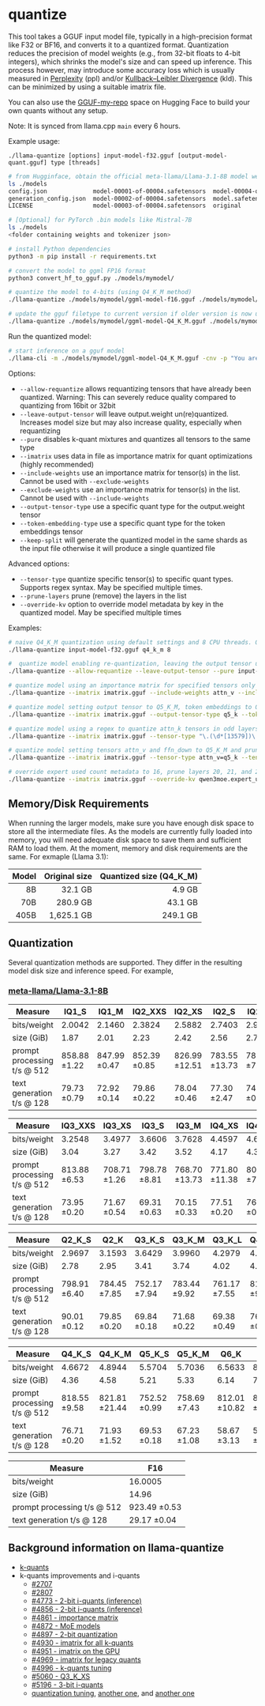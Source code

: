 # quantize

This tool takes a GGUF input model file, typically in a high-precision format like F32 or BF16, and converts it to a quantized format.
Quantization reduces the precision of model weights (e.g., from 32-bit floats to 4-bit integers), which shrinks the model's size and can speed up inference.
This process however, may introduce some accuracy loss which is usually measured in [Perplexity](https://huggingface.co/docs/transformers/en/perplexity) (ppl) and/or [Kullback–Leibler Divergence](https://en.wikipedia.org/wiki/Kullback%E2%80%93Leibler_divergence) (kld).
This can be minimized by using a suitable imatrix file.

You can also use the [GGUF-my-repo](https://huggingface.co/spaces/ggml-org/gguf-my-repo) space on Hugging Face to build your own quants without any setup.

Note: It is synced from llama.cpp `main` every 6 hours.

Example usage:

```./llama-quantize [options] input-model-f32.gguf [output-model-quant.gguf] type [threads]```

```bash
# from Hugginface, obtain the official meta-llama/Llama-3.1-8B model weights and place them in ./models
ls ./models
config.json             model-00001-of-00004.safetensors  model-00004-of-00004.safetensors  README.md                tokenizer.json
generation_config.json  model-00002-of-00004.safetensors  model.safetensors.index.json      special_tokens_map.json  USE_POLICY.md
LICENSE                 model-00003-of-00004.safetensors  original                          tokenizer_config.json

# [Optional] for PyTorch .bin models like Mistral-7B
ls ./models
<folder containing weights and tokenizer json>

# install Python dependencies
python3 -m pip install -r requirements.txt

# convert the model to ggml FP16 format
python3 convert_hf_to_gguf.py ./models/mymodel/

# quantize the model to 4-bits (using Q4_K_M method)
./llama-quantize ./models/mymodel/ggml-model-f16.gguf ./models/mymodel/ggml-model-Q4_K_M.gguf Q4_K_M

# update the gguf filetype to current version if older version is now unsupported
./llama-quantize ./models/mymodel/ggml-model-Q4_K_M.gguf ./models/mymodel/ggml-model-Q4_K_M-v2.gguf COPY
```

Run the quantized model:

```bash
# start inference on a gguf model
./llama-cli -m ./models/mymodel/ggml-model-Q4_K_M.gguf -cnv -p "You are a helpful assistant"
```

Options:
* `--allow-requantize` allows requantizing tensors that have already been quantized. Warning: This can severely reduce quality compared to quantizing from 16bit or 32bit
* `--leave-output-tensor` will leave output.weight un(re)quantized. Increases model size but may also increase quality, especially when requantizing
* `--pure` disables k-quant mixtures and quantizes all tensors to the same type
* `--imatrix` uses data in file as importance matrix for quant optimizations (highly recommended)
* `--include-weights` use an importance matrix for tensor(s) in the list. Cannot be used with `--exclude-weights`
* `--exclude-weights` use an importance matrix for tensor(s) in the list. Cannot be used with `--include-weights`
* `--output-tensor-type` use a specific quant type for the output.weight tensor
* `--token-embedding-type` use a specific quant type for the token embeddings tensor
* `--keep-split` will generate the quantized model in the same shards as the input file otherwise it will produce a single quantized file

Advanced options:
* `--tensor-type` quantize specific tensor(s) to specific quant types. Supports regex syntax. May be specified multiple times.
* `--prune-layers` prune (remove) the layers in the list
* `--override-kv` option to override model metadata by key in the quantized model. May be specified multiple times

Examples:

```bash
# naive Q4_K_M quantization using default settings and 8 CPU threads. Output will be "ggml-model-Q4_K_M.gguf"
./llama-quantize input-model-f32.gguf q4_k_m 8
```

```bash
#  quantize model enabling re-quantization, leaving the output tensor unquantized and all others quantized at the same level (Q4_K)
./llama-quantize --allow-requantize --leave-output-tensor --pure input-model-f32.gguf q4_k_m 8
```

```bash
# quantize model using an importance matrix for specified tensors only (attn_v and ffn_down)
./llama-quantize --imatrix imatrix.gguf --include-weights attn_v --include-weights ffn_down input-model-f32.gguf q4_k_m 8
```

```bash
# quantize model setting output tensor to Q5_K_M, token embeddings to Q3_K_M, and keeping the input file's shards
./llama-quantize --imatrix imatrix.gguf --output-tensor-type q5_k --token-embedding-type q3_k --keep-split input-model-f32.gguf q4_k_m 8
```

```bash
# quantize model using a regex to quantize attn_k tensors in odd layers to Q5_K_M and attn_q tensors in even layers to Q3_K_M
./llama-quantize --imatrix imatrix.gguf --tensor-type "\.(\d*[13579])\.attn_k=q5_k" --tensor-type "\.(\d*[02468])\.attn_q=q3_k" input-model-f32.gguf q4_k_m 8
```

```bash
# quantize model setting tensors attn_v and ffn_down to Q5_K_M and pruning layers 20, 21, and 22 
./llama-quantize --imatrix imatrix.gguf --tensor-type attn_v=q5_k --tensor-type ffn_down=q5_k --prune-layers 20,21,22 input-model-f32.gguf q4_k_m 8
```

```bash 
# override expert used count metadata to 16, prune layers 20, 21, and 22 without quantizing the model (copy tensors) and use specified name for the output file
./llama-quantize --imatrix imatrix.gguf --override-kv qwen3moe.expert_used_count=int:16 --prune-layers 20,21,22 input-model-f32.gguf pruned-model-f32.gguf copy 8
```

## Memory/Disk Requirements

When running the larger models, make sure you have enough disk space to store all the intermediate files.
As the models are currently fully loaded into memory, you will need adequate disk space to save them and sufficient RAM to load them. At the moment, memory and disk requirements are the same. For exmaple (Llama 3.1):

| Model | Original size | Quantized size (Q4_K_M) |
| ----: | ------------: | ----------------------: |
|    8B |       32.1 GB |                  4.9 GB |
|   70B |      280.9 GB |                 43.1 GB |
|  405B |    1,625.1 GB |                249.1 GB |


## Quantization

Several quantization methods are supported. They differ in the resulting model disk size and inference speed. For example,

### [meta-llama/Llama-3.1-8B](https://huggingface.co/meta-llama/Llama-3.1-8B)

| Measure                     | IQ1_S        | IQ1_M        | IQ2_XXS      | IQ2_XS        | IQ2_S         | IQ2_M        |
| --------------------------- | ------------ | ------------ | ------------ | ------------- | ------------- | ------------ |
| bits/weight                 |       2.0042 |       2.1460 |       2.3824 |        2.5882 |        2.7403 |       2.9294 |
| size (GiB)                  |       1.87   |       2.01   |       2.23   |        2.42   |        2.56   |       2.74   |
| prompt processing t/s @ 512 | 858.88 ±1.22 | 847.99 ±0.47 | 852.39 ±0.85 | 826.99 ±12.51 | 783.55 ±13.73 | 787.68 ±7.00 |
| text generation t/s @ 128   |  79.73 ±0.79 |  72.92 ±0.14 |  79.86 ±0.22 |  78.04 ±0.46  |  77.30 ±2.47  |  74.44 ±0.15 |

| Measure                     | IQ3_XXS      | IQ3_XS       | IQ3_S        | IQ3_M         | IQ4_XS        | IQ4_NL       |
| --------------------------- | ------------ | ------------ | ------------ | ------------- | ------------- | ------------ |
| bits/weight                 |       3.2548 |       3.4977 |       3.6606 |        3.7628 |        4.4597 |       4.6818 |
| size (GiB)                  |       3.04   |       3.27   |       3.42   |        3.52   |        4.17   |       4.38   |
| prompt processing t/s @ 512 | 813.88 ±6.53 | 708.71 ±1.26 | 798.78 ±8.81 | 768.70 ±13.73 | 771.80 ±11.38 | 806.03 ±7.07 |
| text generation t/s @ 128   |  73.95 ±0.20 |  71.67 ±0.54 |  69.31 ±0.63 |  70.15 ±0.33  |  77.51 ±0.20  |  76.63 ±0.28 |


| Measure                     | Q2_K_S       | Q2_K         | Q3_K_S       | Q3_K_M       | Q3_K_L       | Q4_K_S       |
| --------------------------- | ------------ | ------------ | ------------ | ------------ | ------------ | ------------ |
| bits/weight                 |       2.9697 |       3.1593 |       3.6429 |       3.9960 |       4.2979 |       4.6672 |
| size (GiB)                  |       2.78   |       2.95   |       3.41   |       3.74   |       4.02   |       4.36   |
| prompt processing t/s @ 512 | 798.91 ±6.40 | 784.45 ±7.85 | 752.17 ±7.94 | 783.44 ±9.92 | 761.17 ±7.55 | 818.55 ±9.58 |
| text generation t/s @ 128   |  90.01 ±0.12 |  79.85 ±0.20 |  69.84 ±0.18 |  71.68 ±0.22 |  69.38 ±0.49 |  76.71 ±0.20 |

| Measure                     | Q4_K_S       | Q4_K_M        | Q5_K_S       | Q5_K_M       | Q6_K          | Q8_0         |
| --------------------------- | ------------ | ------------- | ------------ | ------------ | ------------- | ------------ |
| bits/weight                 |       4.6672 |        4.8944 |       5.5704 |       5.7036 |        6.5633 |       8.5008 |
| size (GiB)                  |       4.36   |        4.58   |       5.21   |       5.33   |        6.14   |       7.95   |
| prompt processing t/s @ 512 | 818.55 ±9.58 | 821.81 ±21.44 | 752.52 ±0.99 | 758.69 ±7.43 | 812.01 ±10.82 | 865.09 ±8.30 |
| text generation t/s @ 128   |  76.71 ±0.20 |  71.93 ±1.52  |  69.53 ±0.18 |  67.23 ±1.08 |  58.67 ±3.13  |  50.93 ±0.08 |

| Measure                     | F16          |
| --------------------------- | ------------ |
| bits/weight                 |      16.0005 |
| size (GiB)                  |      14.96   |
| prompt processing t/s @ 512 | 923.49 ±0.53 |
| text generation t/s @ 128   |  29.17 ±0.04 |

## Background information on llama-quantize

- [k-quants](https://github.com/ggml-org/llama.cpp/pull/1684)
- k-quants improvements and i-quants
  - [#2707](https://github.com/ggml-org/llama.cpp/pull/2707)
  - [#2807](https://github.com/ggml-org/llama.cpp/pull/2807)
  - [#4773 - 2-bit i-quants (inference)](https://github.com/ggml-org/llama.cpp/pull/4773)
  - [#4856 - 2-bit i-quants (inference)](https://github.com/ggml-org/llama.cpp/pull/4856)
  - [#4861 - importance matrix](https://github.com/ggml-org/llama.cpp/pull/4861)
  - [#4872 - MoE models](https://github.com/ggml-org/llama.cpp/pull/4872)
  - [#4897 - 2-bit quantization](https://github.com/ggml-org/llama.cpp/pull/4897)
  - [#4930 - imatrix for all k-quants](https://github.com/ggml-org/llama.cpp/pull/4930)
  - [#4951 - imatrix on the GPU](https://github.com/ggml-org/llama.cpp/pull/4957)
  - [#4969 - imatrix for legacy quants](https://github.com/ggml-org/llama.cpp/pull/4969)
  - [#4996 - k-quants tuning](https://github.com/ggml-org/llama.cpp/pull/4996)
  - [#5060 - Q3_K_XS](https://github.com/ggml-org/llama.cpp/pull/5060)
  - [#5196 - 3-bit i-quants](https://github.com/ggml-org/llama.cpp/pull/5196)
  - [quantization tuning](https://github.com/ggml-org/llama.cpp/pull/5320), [another one](https://github.com/ggml-org/llama.cpp/pull/5334), and [another one](https://github.com/ggml-org/llama.cpp/pull/5361)
